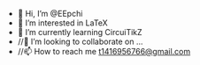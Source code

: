 - 👋 Hi, I’m @EEpchi
- 👀 I’m interested in LaTeX
- 🌱 I’m currently learning CircuiTikZ
- //💞️ I’m looking to collaborate on ...
- //📫 How to reach me t1416956766@gmail.com

<!---
EEpchi is a ✨ special ✨ repository because its `README.md` (this file) appears on your GitHub profile.
You can click the Preview link to take a look at your changes.
--->
